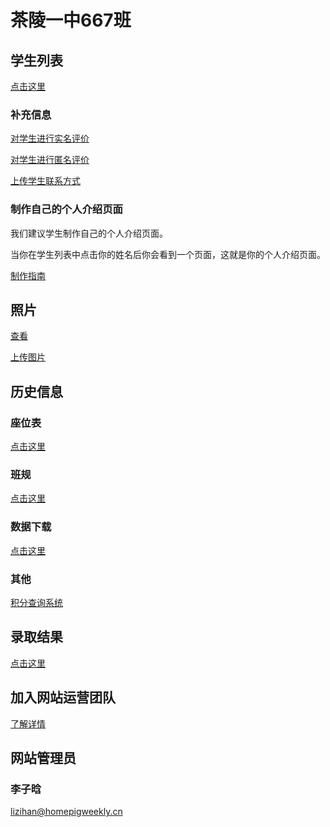 # 茶陵一中667班

## 学生列表

[点击这里](/students/)

### 补充信息

[对学生进行实名评价](https://docs.qq.com/form/page/DS01sbmZZY01sRVZm)

[对学生进行匿名评价](https://www.wjx.cn/vj/wjt0A0z.aspx)

[上传学生联系方式](https://docs.qq.com/form/page/DS2tkRHJxeWVyUVZo)

### 制作自己的个人介绍页面

我们建议学生制作自己的个人介绍页面。

当你在学生列表中点击你的姓名后你会看到一个页面，这就是你的个人介绍页面。

[制作指南](/guidance/personal_pages/)

## 照片

[查看](/pictures/)

[上传图片](https://docs.qq.com/form/page/DS1FjWndWYnlLSUpC)

## 历史信息

### 座位表

[点击这里](/history/zwb)

### 班规

[点击这里](/history/rules)

### 数据下载

[点击这里](/history/data/)

### 其他

[积分查询系统](https://408491.yichafen.com/)

## 录取结果

[点击这里](/admission/)

## 加入网站运营团队

[了解详情](/guidance/join_us/)

## 网站管理员

### 李子晗

<lizihan@homepigweekly.cn>
